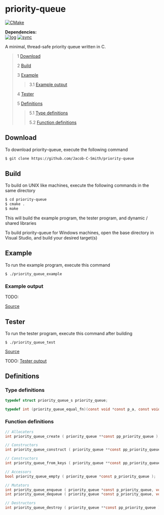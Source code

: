 # priority-queue
[![CMake](https://github.com/Jacob-C-Smith/priority-queue/actions/workflows/cmake.yml/badge.svg)](https://github.com/Jacob-C-Smith/priority-queue/actions/workflows/cmake.yml)

**Dependencies:**\
[![log](https://github.com/Jacob-C-Smith/log/actions/workflows/cmake.yml/badge.svg)](https://github.com/Jacob-C-Smith/log/actions/workflows/cmake.yml) [![sync](https://github.com/Jacob-C-Smith/sync/actions/workflows/cmake.yml/badge.svg)](https://github.com/Jacob-C-Smith/sync/actions/workflows/cmake.yml)

 A minimal, thread-safe priority queue written in C. 

 > 1 [Download](#download)
 >
 > 2 [Build](#build)
 >
 > 3 [Example](#example)
 >
 >> 3.1 [Example output](#example-output)
 >
 > 4 [Tester](#tester)
 >
 > 5 [Definitions](#definitions)
 >
 >> 5.1 [Type definitions](#type-definitions)
 >>
 >> 5.2 [Function definitions](#function-definitions)

 ## Download
 To download priority-queue, execute the following command
 ```bash
 $ git clone https://github.com/Jacob-C-Smith/priority-queue
 ```
 ## Build
 To build on UNIX like machines, execute the following commands in the same directory
 ```bash
 $ cd priority-queue
 $ cmake .
 $ make
 ```
  This will build the example program, the tester program, and dynamic / shared libraries

  To build priority-queue for Windows machines, open the base directory in Visual Studio, and build your desired target(s)
 ## Example
 To run the example program, execute this command
 ```
 $ ./priority_queue_example
 ```
 ### Example output
TODO: 

 [Source](main.c)
## Tester
 To run the tester program, execute this command after building
 ```
 $ ./priority_queue_test
 ```
 [Source](priority_queue_test.c)
 
 TODO: [Tester output](test_output.txt)
 ## Definitions
 ### Type definitions
 ```c
 typedef struct priority_queue_s priority_queue;

 typedef int (priority_queue_equal_fn)(const void *const p_a, const void *const p_b);
 ```

 ### Function definitions
 ```c 
// Allocaters
int priority_queue_create ( priority_queue **const pp_priority_queue );

// Constructors
int priority_queue_construct ( priority_queue **const pp_priority_queue, size_t size, priority_queue_equal_fn pfn_compare_function );

// Constructors
int priority_queue_from_keys ( priority_queue **const pp_priority_queue, const char **const keys, size_t size, priority_queue_equal_fn pfn_compare_function );

// Accessors
bool priority_queue_empty ( priority_queue *const p_priority_queue );

// Mutators
int priority_queue_enqueue ( priority_queue *const p_priority_queue, void  *p_key );
int priority_queue_dequeue ( priority_queue *const p_priority_queue, void **pp_key );

// Destructors
int priority_queue_destroy ( priority_queue **const pp_priority_queue );
 ```




